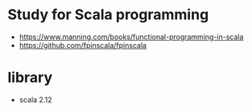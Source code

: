 # Study for Scala programming
- https://www.manning.com/books/functional-programming-in-scala
- https://github.com/fpinscala/fpinscala

# library
- scala 2.12